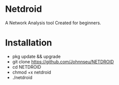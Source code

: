 # Netdroid
A Network Analysis tool Created for beginners.

# Installation
* pkg update && upgrade
* git clone https://github.com/Johnnseu/NETDROID
* cd NETDROID
* chmod +x netdroid
* ./netdroid
